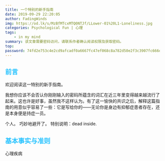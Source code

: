 ```yaml
---
title: 一个特别的新手指南
date: 2019-09-29 22:20:05
author: FadingWinds
img: https://od.lk/s/MzBfMTcxMTQ0NTJf/LLower-01%20L1-Loneliness.jpg
categories: Psychological Fun | 心理
tags:
	- in my mind
summary: 该文章需要密码访问，请联系作者确认阅读权限及获取密码。
top:
password: 74fd2e753c4e2cd9afcadf0a6667fc47ef068c8a782d50e2f3c3907fc666d4c8
---
```

## <font color = #2cc4ff>**前言**</font>
欢迎阅读这一特别的新手指南。

我想你应该不会否认你刚刚输入的密码所蕴含的词汇在近三年里变得越来越流行了起来。这也许是好事，虽然我不这样认为。有了这一愉快的共识之后，解释这篇指南的用意似乎容易了一些：它是写给你的——无论你是身边有抑郁症患者存在，还是本身便是持症一员。

个人。
巧妙地避开了。
特别说明：dead inside.

## <font color = #2cc4ff>**基本事实与准则**</font>
心理疾病
